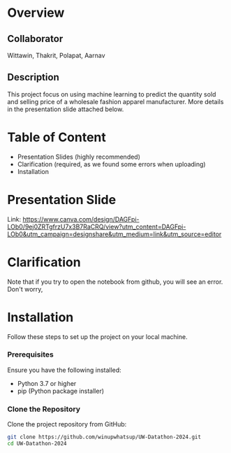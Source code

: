 # Overview
## Collaborator 
Wittawin, Thakrit, Polapat, Aarnav
## Description 
This project focus on using machine learning to predict the quantity sold and selling price of a wholesale fashion apparel manufacturer. More details in the presentation slide attached below. 
# Table of Content
- Presentation Slides (highly recommended)
- Clarification (required, as we found some errors when uploading)
- Installation 
# Presentation Slide
Link: https://www.canva.com/design/DAGFpi-LOb0/9ej0ZRTgfrzU7x3B7RaCRQ/view?utm_content=DAGFpi-LOb0&utm_campaign=designshare&utm_medium=link&utm_source=editor
# Clarification
Note that if you try to open the notebook from github, you will see an error. Don't worry, 
# Installation 
Follow these steps to set up the project on your local machine.

### Prerequisites

Ensure you have the following installed:
- Python 3.7 or higher
- pip (Python package installer)

### Clone the Repository

Clone the project repository from GitHub:

```bash
git clone https://github.com/winupwhatsup/UW-Datathon-2024.git
cd UW-Datathon-2024










